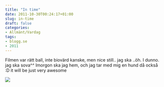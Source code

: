 ```yaml
---
title: "In time"
date: 2011-10-30T00:24:17+01:00
slug: in-time
draft: false
categories:
- Allmänt/Vardag
tags:
- blogg.se
- 2011
---
```

Filmen var rätt ball, inte biovärd kanske, men nice still.. jag ska ..öh. I dunno. jag ska sova^^ Imorgon ska jag hem, och jag tar med mig en hund då också :D it will be just very awesome  
  
![](/assets/images/blogg.se/dsc03456_169302186.jpg)